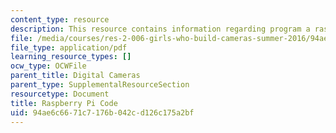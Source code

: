 ```yaml
---
content_type: resource
description: This resource contains information regarding program a raspberry pi camera.
file: /media/courses/res-2-006-girls-who-build-cameras-summer-2016/94ae6c6671c7176b042cd126c175a2bf_MITRES2_006SUM16_Rasp_Code.pdf
file_type: application/pdf
learning_resource_types: []
ocw_type: OCWFile
parent_title: Digital Cameras
parent_type: SupplementalResourceSection
resourcetype: Document
title: Raspberry Pi Code
uid: 94ae6c66-71c7-176b-042c-d126c175a2bf
---
```

